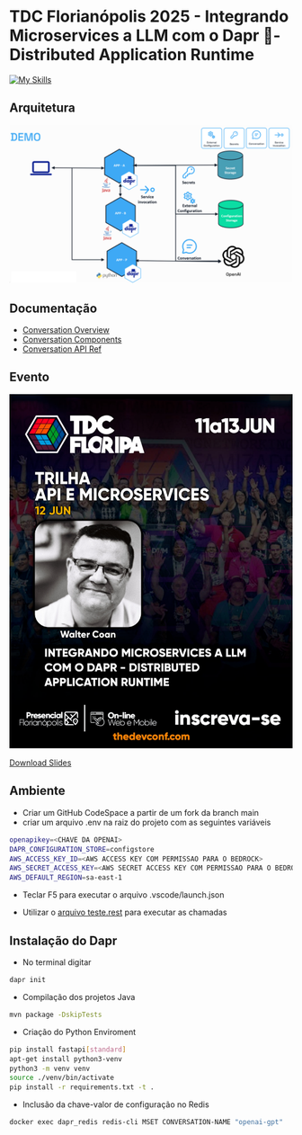 # TDC Florianópolis 2025 - Integrando Microservices a LLM com o Dapr 🎩- Distributed Application Runtime

[![My Skills](https://skillicons.dev/icons?i=azure,aws,java,python,spring,docker,git,linux)](https://skillicons.dev)

## Arquitetura

![Diagrama](./diagramas/diagrama.png)

## Documentação

- [Conversation Overview](https://docs.dapr.io/developing-applications/building-blocks/conversation/conversation-overview/)
- [Conversation Components](https://docs.dapr.io/reference/components-reference/supported-conversation/)
- [Conversation API Ref](https://docs.dapr.io/reference/api/conversation_api/)

## Evento

![Diagrama](./diagramas/trilha-api-e-microservices-integrando-microservices-a-llm-com-o-dapr-distributed-application-runtime-rectangular.png)

[Download Slides](./diagramas/waltercoan-Integrando%20Microservices%20a%20LLM%20com%20o%20Dapr.pdf)

## Ambiente

- Criar um GitHub CodeSpace a partir de um fork da branch main
- criar um arquivo .env na raiz do projeto com as seguintes variáveis

```bash
openapikey=<CHAVE DA OPENAI>
DAPR_CONFIGURATION_STORE=configstore
AWS_ACCESS_KEY_ID=<AWS ACCESS KEY COM PERMISSAO PARA O BEDROCK>
AWS_SECRET_ACCESS_KEY=<AWS SECRET ACCESS KEY COM PERMISSAO PARA O BEDROCK>
AWS_DEFAULT_REGION=sa-east-1
```

- Teclar F5 para executar o arquivo .vscode/launch.json

- Utilizar o [arquivo teste.rest](./teste.rest) para executar as chamadas

## Instalação do Dapr

- No terminal digitar

```bash
dapr init
```
- Compilação dos projetos Java

```bash
mvn package -DskipTests
```

- Criação do Python Enviroment 

```bash
pip install fastapi[standard]
apt-get install python3-venv
python3 -m venv venv
source ./venv/bin/activate
pip install -r requirements.txt -t .
```
- Inclusão da chave-valor de configuração no Redis

```bash
docker exec dapr_redis redis-cli MSET CONVERSATION-NAME "openai-gpt"
```